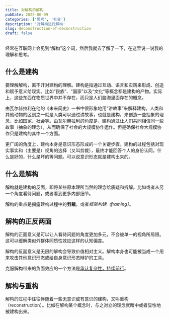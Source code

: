 ```yaml
---
title: 对解构的解构
pubDate: 2025-06-09
categories: ['思考', '社会']
description: '对解构进行解构'
slug: deconstruction-of-deconstruction
draft: false
---
```


经常在互联网上会见到“解构”这个词，然后我就去了解了一下，在这里说一说我的理解和思考。

## 什么是建构

要理解解构，离不开对建构的理解。建构是指通过互动、语言和实践来形成、创造和赋予意义给现实。比如“民族”、“国家”以及“文化”等概念都是建构的产物。实际上，这些东西在物质世界中并不存在，而只是人们脑海里面存在的概念。

由瓦尔赫拉利在他的《未来简史》一书中很形象地用“讲故事”来解释建构。人类和其他动物的区别之一就是人类可以通过讲故事，也就是建构，来创造一些抽象的理念，比如国家、社会等。由瓦尔赫拉利的角度是，建构通过让人们共同相信同一些故事（抽象的理念），从而确保了社会的大规模协作运作。但是确保社会大规模协作只是建构的其中一个方面。

更广阔的角度上，建构本身是意识形态形成的一个关键步骤。建构的过程包括对现实事实和（主要是）视角的选择（又叫剪裁），最终才能回答个人的身份认同，什么是好的，什么是坏的等问题。可以说意识形态就是建构出来的。

## 什么是解构

解构就是建构的反面，即将某些原本理所当然的理念给质疑和拆解。比如或者从另一个角度看待问题，或者看到更多内部细节。

解构的重点是揭露建构过程中的**剪裁**，或者*框架构建（framing）*。

## 解构的正反两面

解构的正面意义是可以让人看待问题的角度更加多元，不会被单一的视角所局限。这可以缓解类似外群体同质性效应这样的认知偏差。

解构的反面意义是无限的解构会导致价值相对主义。解构本身也可能被当成一个用来攻击其他意识形态或给自身意识形态辩护的工具。

克服解构带来的负面效应的一个方法是[承认复杂性，持续前行](/posts/admit-complexity-and-keep-going/)。

## 解构与重构

解构的过程中往往伴随着一些无意识或有意识的建构，又叫重构（reconstruction）。比如在解构某个概念时，与之对立的理念就暗中或者显性地被建构出来。

